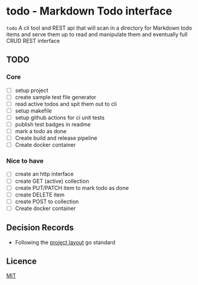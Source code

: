 # todo - Markdown Todo interface

`todo` A cli tool and REST api that will scan in a directory for Markdown todo items and serve them up to read and manipulate them and eventually full CRUD REST interface

## TODO

### Core

- [ ] setup project
- [ ] create sample test file generator
- [ ] read active todos and spit them out to cli
- [ ] setup makefile
- [ ] setup github actions for ci unit tests
- [ ] publish test badges in readme
- [ ] mark a todo as done
- [ ] Create build and release pipeline
- [ ] Create docker container

### Nice to have

- [ ] create an http interface
- [ ] create GET (active) collection
- [ ] create PUT/PATCH item to mark todo as done
- [ ] create DELETE item
- [ ] create POST to collection
- [ ] Create docker container

## Decision Records

- Following the [project layout](https://github.com/golang-standards/project-layout) go standard

## Licence

[MIT](LICENCE)
